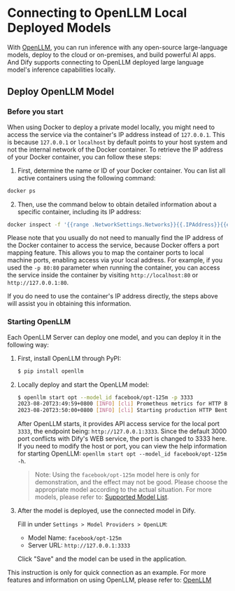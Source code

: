 # Connecting to OpenLLM Local Deployed Models

With [OpenLLM](https://github.com/bentoml/OpenLLM), you can run inference with any open-source large-language models, deploy to the cloud or on-premises, and build powerful AI apps.
And Dify supports connecting to OpenLLM deployed large language model's inference capabilities locally.

## Deploy OpenLLM Model

### Before you start

When using Docker to deploy a private model locally, you might need to access the service via the container's IP address instead of `127.0.0.1`. This is because `127.0.0.1` or `localhost` by default points to your host system and not the internal network of the Docker container. To retrieve the IP address of your Docker container, you can follow these steps:

1. First, determine the name or ID of your Docker container. You can list all active containers using the following command:

```bash
docker ps
```

2. Then, use the command below to obtain detailed information about a specific container, including its IP address:

```bash
docker inspect -f '{{range .NetworkSettings.Networks}}{{.IPAddress}}{{end}}' container_name_or_ID
```

Please note that you usually do not need to manually find the IP address of the Docker container to access the service, because Docker offers a port mapping feature. This allows you to map the container ports to local machine ports, enabling access via your local address. For example, if you used the `-p 80:80` parameter when running the container, you can access the service inside the container by visiting `http://localhost:80` or `http://127.0.0.1:80`.

If you do need to use the container's IP address directly, the steps above will assist you in obtaining this information.

### Starting OpenLLM

Each OpenLLM Server can deploy one model, and you can deploy it in the following way:

1. First, install OpenLLM through PyPI:

    ```bash
    $ pip install openllm
    ```

2. Locally deploy and start the OpenLLM model:

    ```bash
    $ openllm start opt --model_id facebook/opt-125m -p 3333
    2023-08-20T23:49:59+0800 [INFO] [cli] Prometheus metrics for HTTP BentoServer from "_service:svc" can be accessed at http://localhost:3333/metrics.
    2023-08-20T23:50:00+0800 [INFO] [cli] Starting production HTTP BentoServer from "_service:svc" listening on http://0.0.0.0:3333 (Press CTRL+C to quit)
    ```
   
    After OpenLLM starts, it provides API access service for the local port `3333`, the endpoint being: `http://127.0.0.1:3333`. Since the default 3000 port conflicts with Dify's WEB service, the port is changed to 3333 here.
    If you need to modify the host or port, you can view the help information for starting OpenLLM: `openllm start opt --model_id facebook/opt-125m -h`.

    > Note: Using the `facebook/opt-125m` model here is only for demonstration, and the effect may not be good. Please choose the appropriate model according to the actual situation. For more models, please refer to: [Supported Model List](https://github.com/bentoml/OpenLLM#-supported-models).

3. After the model is deployed, use the connected model in Dify.

   Fill in under `Settings > Model Providers > OpenLLM`:

   - Model Name: `facebook/opt-125m`
   - Server URL: `http://127.0.0.1:3333`

   Click "Save" and the model can be used in the application.

This instruction is only for quick connection as an example. For more features and information on using OpenLLM, please refer to: [OpenLLM](https://github.com/bentoml/OpenLLM)